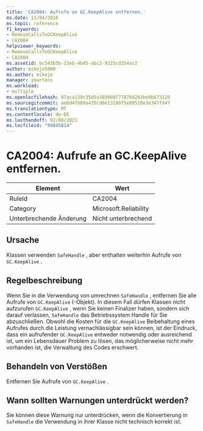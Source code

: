 ```yaml
---
title: 'CA2004: Aufrufe an GC.KeepAlive entfernen.'
ms.date: 11/04/2016
ms.topic: reference
f1_keywords:
- RemoveCallsToGCKeepAlive
- CA2004
helpviewer_keywords:
- RemoveCallsToGCKeepAlive
- CA2004
ms.assetid: bc543b5b-23eb-4b45-abc2-9325cd254ac2
author: mikejo5000
ms.author: mikejo
manager: jmartens
ms.workload:
- multiple
ms.openlocfilehash: 07aca139c35d5a389008f77876d2b3be0b673120
ms.sourcegitcommit: ae6d47b09a439cd0e13180f5e89510e3e347fd47
ms.translationtype: MT
ms.contentlocale: de-DE
ms.lasthandoff: 02/08/2021
ms.locfileid: "99845814"
---
```

# <a name="ca2004-remove-calls-to-gckeepalive"></a>CA2004: Aufrufe an GC.KeepAlive entfernen.

|Element|Wert|
|-|-|
|RuleId|CA2004|
|Category|Microsoft.Reliability|
|Unterbrechende Änderung|Nicht unterbrechend|

## <a name="cause"></a>Ursache
Klassen verwenden `SafeHandle` , aber enthalten weiterhin Aufrufe von `GC.KeepAlive` .

## <a name="rule-description"></a>Regelbeschreibung
Wenn Sie in die Verwendung von umrechnen `SafeHandle` , entfernen Sie alle Aufrufe von `GC.KeepAlive` (-Objekt). In diesem Fall dürfen Klassen nicht aufzurufen `GC.KeepAlive` , wenn Sie keinen Finalizer haben, sondern sich darauf verlassen, `SafeHandle` das Betriebssystem Handle für Sie abzuschließen.  Obwohl die Kosten für die `GC.KeepAlive` Beibehaltung eines Aufrufes durch die Leistung vernachlässigbar sein können, ist der Eindruck, dass ein aufrufender `GC.KeepAlive` entweder notwendig oder ausreichend ist, um ein Lebensdauer Problem zu lösen, das möglicherweise nicht mehr vorhanden ist, die Verwaltung des Codes erschwert.

## <a name="how-to-fix-violations"></a>Behandeln von Verstößen
Entfernen Sie Aufrufe von `GC.KeepAlive` .

## <a name="when-to-suppress-warnings"></a>Wann sollten Warnungen unterdrückt werden?
Sie können diese Warnung nur unterdrücken, wenn die Konvertierung in `SafeHandle` die Verwendung in ihrer Klasse nicht technisch korrekt ist.
